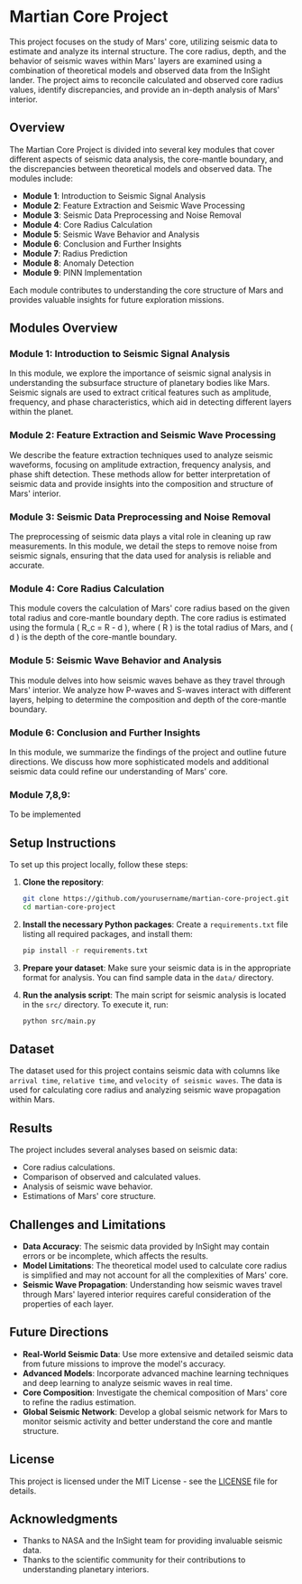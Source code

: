 # Martian Core Project

This project focuses on the study of Mars' core, utilizing seismic data to estimate and analyze its internal structure. The core radius, depth, and the behavior of seismic waves within Mars' layers are examined using a combination of theoretical models and observed data from the InSight lander. The project aims to reconcile calculated and observed core radius values, identify discrepancies, and provide an in-depth analysis of Mars' interior.

## Overview

The Martian Core Project is divided into several key modules that cover different aspects of seismic data analysis, the core-mantle boundary, and the discrepancies between theoretical models and observed data. The modules include:

- **Module 1**: Introduction to Seismic Signal Analysis
- **Module 2**: Feature Extraction and Seismic Wave Processing
- **Module 3**: Seismic Data Preprocessing and Noise Removal
- **Module 4**: Core Radius Calculation
- **Module 5**: Seismic Wave Behavior and Analysis
- **Module 6**: Conclusion and Further Insights
- **Module 7**: Radius Prediction
- **Module 8**: Anomaly Detection
- **Module 9**: PINN Implementation

Each module contributes to understanding the core structure of Mars and provides valuable insights for future exploration missions.

## Modules Overview

### Module 1: Introduction to Seismic Signal Analysis
In this module, we explore the importance of seismic signal analysis in understanding the subsurface structure of planetary bodies like Mars. Seismic signals are used to extract critical features such as amplitude, frequency, and phase characteristics, which aid in detecting different layers within the planet.

### Module 2: Feature Extraction and Seismic Wave Processing
We describe the feature extraction techniques used to analyze seismic waveforms, focusing on amplitude extraction, frequency analysis, and phase shift detection. These methods allow for better interpretation of seismic data and provide insights into the composition and structure of Mars' interior.

### Module 3: Seismic Data Preprocessing and Noise Removal
The preprocessing of seismic data plays a vital role in cleaning up raw measurements. In this module, we detail the steps to remove noise from seismic signals, ensuring that the data used for analysis is reliable and accurate.

### Module 4: Core Radius Calculation
This module covers the calculation of Mars' core radius based on the given total radius and core-mantle boundary depth. The core radius is estimated using the formula \( R_c = R - d \), where \( R \) is the total radius of Mars, and \( d \) is the depth of the core-mantle boundary.

### Module 5: Seismic Wave Behavior and Analysis
This module delves into how seismic waves behave as they travel through Mars' interior. We analyze how P-waves and S-waves interact with different layers, helping to determine the composition and depth of the core-mantle boundary.

### Module 6: Conclusion and Further Insights
In this module, we summarize the findings of the project and outline future directions. We discuss how more sophisticated models and additional seismic data could refine our understanding of Mars' core.

### Module 7,8,9:
To be implemented

## Setup Instructions

To set up this project locally, follow these steps:

1. **Clone the repository**:
    ```bash
    git clone https://github.com/yourusername/martian-core-project.git
    cd martian-core-project
    ```

2. **Install the necessary Python packages**:
    Create a `requirements.txt` file listing all required packages, and install them:
    ```bash
    pip install -r requirements.txt
    ```

3. **Prepare your dataset**:
    Make sure your seismic data is in the appropriate format for analysis. You can find sample data in the `data/` directory.

4. **Run the analysis script**:
    The main script for seismic analysis is located in the `src/` directory. To execute it, run:
    ```bash
    python src/main.py
    ```

## Dataset

The dataset used for this project contains seismic data with columns like `arrival time`, `relative time`, and `velocity of seismic waves`. The data is used for calculating core radius and analyzing seismic wave propagation within Mars.

## Results

The project includes several analyses based on seismic data:
- Core radius calculations.
- Comparison of observed and calculated values.
- Analysis of seismic wave behavior.
- Estimations of Mars' core structure.

## Challenges and Limitations

- **Data Accuracy**: The seismic data provided by InSight may contain errors or be incomplete, which affects the results.
- **Model Limitations**: The theoretical model used to calculate core radius is simplified and may not account for all the complexities of Mars' core.
- **Seismic Wave Propagation**: Understanding how seismic waves travel through Mars' layered interior requires careful consideration of the properties of each layer.

## Future Directions

- **Real-World Seismic Data**: Use more extensive and detailed seismic data from future missions to improve the model's accuracy.
- **Advanced Models**: Incorporate advanced machine learning techniques and deep learning to analyze seismic waves in real time.
- **Core Composition**: Investigate the chemical composition of Mars' core to refine the radius estimation.
- **Global Seismic Network**: Develop a global seismic network for Mars to monitor seismic activity and better understand the core and mantle structure.

## License

This project is licensed under the MIT License - see the [LICENSE](LICENSE) file for details.

## Acknowledgments

- Thanks to NASA and the InSight team for providing invaluable seismic data.
- Thanks to the scientific community for their contributions to understanding planetary interiors.
